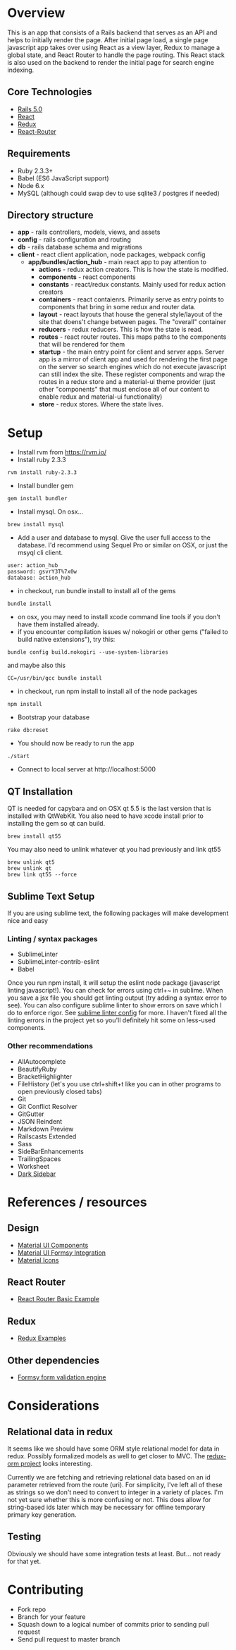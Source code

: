 # Overview
This is an app that consists of a Rails backend that serves as an API and helps to initially render the page. After initial page load, a single page javascript app takes over using React as a view layer, Redux to manage a global state, and React Router to handle the page routing. This React stack is also used on the backend to render the initial page for search engine indexing.

## Core Technologies
- [Rails 5.0](https://github.com/rails/rails)
- [React](https://github.com/facebook/react)
- [Redux](https://github.com/reactjs/redux)
- [React-Router](https://github.com/ReactTraining/react-router)

## Requirements
- Ruby 2.3.3+
- Babel (ES6 JavaScript support)
- Node 6.x
- MySQL (although could swap dev to use sqlite3 / postgres if needed)

## Directory structure
- **app** - rails controllers, models, views, and assets
- **config** - rails configuration and routing
- **db** - rails database schema and migrations
- **client** - react client application, node packages, webpack config
    - **app/bundles/action_hub** - main react app to pay attention to
        - **actions** - redux action creators. This is how the state is modified.
        - **components** - react components
        - **constants** - react/redux constants. Mainly used for redux action creators
        - **containers** - react contaienrs. Primarily serve as entry points to components that bring in some redux and router data.
        - **layout** - react layouts that house the general style/layout of the site that doens't change between pages. The "overall" container
        - **reducers** - redux reducers. This is how the state is read.
        - **routes** - react router routes. This maps paths to the components that will be rendered for them
        - **startup** - the main entry point for client and server apps. Server app is a mirror of client app and used for rendering the first page on the server so search engines which do not execute javascript can still index the site. These register components and wrap the routes in a redux store and a material-ui theme provider (just other "components" that must enclose all of our content to enable redux and material-ui functionality)
        - **store** - redux stores. Where the state lives.

# Setup
- Install rvm from https://rvm.io/
- Install ruby 2.3.3
~~~~
rvm install ruby-2.3.3
~~~~

- Install bundler gem
~~~~
gem install bundler
~~~~

- Install mysql. On osx...
~~~~
brew install mysql
~~~~

- Add a user and database to mysql. Give the user full access to the database. I'd recommend using Sequel Pro or similar on OSX, or just the msyql cli client.
~~~~
user: action_hub
password: gsvrY3T%7x0w
database: action_hub
~~~~


- in checkout, run bundle install to install all of the gems
~~~~
bundle install
~~~~

- on osx, you may need to install xcode command line tools if you don't have them installed already.
- if you encounter compilation issues w/ nokogiri or other gems ("failed to build native extensions"), try this:

~~~~
bundle config build.nokogiri --use-system-libraries
~~~~
and maybe also this

~~~~
CC=/usr/bin/gcc bundle install
~~~~

- in checkout, run npm install to install all of the node packages
~~~~
npm install
~~~~

- Bootstrap your database
~~~~
rake db:reset
~~~~

- You should now be ready to run the app
~~~~
./start
~~~~

- Connect to local server at http://localhost:5000

## QT Installation
QT is needed for capybara and on OSX qt 5.5 is the last version that is installed with QtWebKit. You also need to have xcode install prior to installing the gem so qt can build.

~~~~
brew install qt55
~~~~

You may also need to unlink whatever qt you had previously and link qt55

~~~~
brew unlink qt5
brew unlink qt
brew link qt55 --force
~~~~



## Sublime Text Setup
If you are using sublime text, the following packages will make development nice and easy

### Linting / syntax packages
- SublimeLinter
- SublimeLinter-contrib-eslint
- Babel

Once you run npm install, it will setup the eslint node package (javascript linting javascript!). You can check for errors using ctrl+~ in sublime. When you save a jsx file you should get linting output (try adding a syntax error to see). You can also configure sublime linter to show errors on save which I do to enforce rigor. See [sublime linter config](http://www.sublimelinter.com/en/latest/) for more. I haven't fixed all the linting errors in the project yet so you'll definitely hit some on less-used components.

### Other recommendations
- AllAutocomplete
- BeautifyRuby
- BracketHighlighter
- FileHistory (let's you use ctrl+shift+t like you can in other programs to open previously closed tabs)
- Git
- Git Conflict Resolver
- GitGutter
- JSON Reindent
- Markdown Preview
- Railscasts Extended
- Sass
- SideBarEnhancements
- TrailingSpaces
- Worksheet
- [Dark Sidebar](https://gist.github.com/umpirsky/5842174)

# References / resources

## Design
- [Material UI Components](http://www.material-ui.com/#/components/table)
- [Material UI Formsy Integration](https://github.com/mbrookes/formsy-material-ui)
- [Material Icons](https://material.io/icons/)

## React Router
- [React Router Basic Example](https://github.com/ReactTraining/react-router#whats-it-look-like)

## Redux
- [Redux Examples](http://redux.js.org/docs/introduction/Examples.html)

## Other dependencies
- [Formsy form validation engine](https://github.com/christianalfoni/formsy-react)

# Considerations
## Relational data in redux
It seems like we should have some ORM style relational model for data in redux. Possibly formalized models as well to get closer to MVC. The [redux-orm project](https://github.com/tommikaikkonen/redux-orm) looks interesting.

Currently we are fetching and retrieving relational data based on an id parameter retrieved from the route (uri). For simplicity, I've left all of these as strings so we don't need to convert to integer in a variety of places. I'm not yet sure whether this is more confusing or not. This does allow for string-based ids later which may be necessary for offline temporary primary key generation.

## Testing
Obviously we should have some integration tests at least. But... not ready for that yet.

# Contributing
- Fork repo
- Branch for your feature
- Squash down to a logical number of commits prior to sending pull request
- Send pull request to master branch
